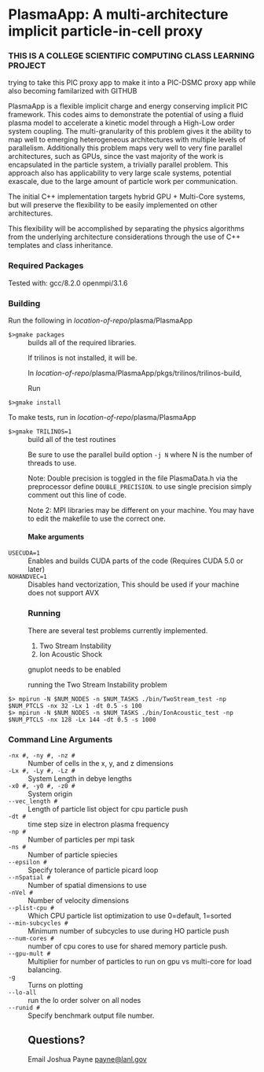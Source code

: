 PlasmaApp: A multi-architecture implicit particle-in-cell proxy
=========================================

### THIS IS A COLLEGE SCIENTIFIC COMPUTING CLASS LEARNING PROJECT
trying to take this PIC proxy app to make it into a PIC-DSMC proxy app
while also becoming familarized with GITHUB 

PlasmaApp is a flexible implicit charge and energy conserving implicit PIC framework.
This codes aims to demonstrate the potential of using a fluid plasma model to accelerate a kinetic model 
through a High-Low order system coupling. The multi-granularity of this problem gives it the ability to 
map well to emerging heterogeneous architectures with multiple levels of parallelism. Additionally this problem 
maps very well to very fine parallel architectures, such as GPUs, since the vast majority of the work is 
encapsulated in the particle system, a trivially parallel problem. This approach also has applicability to 
very large scale systems, potential exascale, due to the large amount of particle work per communication.

The initial C++ implementation targets hybrid GPU + Multi-Core systems, but will preserve the flexibility to be easily implemented on other architectures.  

This flexibility will be accomplished by separating the physics algorithms from the underlying architecture considerations through the use of C++ templates and class inheritance.


### Required Packages
Tested with:
gcc/8.2.0
openmpi/3.1.6

### Building 

Run the following in *location-of-repo*/plasma/PlasmaApp

<dt><code>$>gmake packages</code></dt>
<dd>builds all of the required libraries.

If trilinos is not installed, it will be.

In *location-of-repo*/plasma/PlasmaApp/pkgs/trilinos/trilinos-build,

Run <dt><code>$>gmake install</code></dt>

To make tests, run in *location-of-repo*/plasma/PlasmaApp
<dt><code>$>gmake TRILINOS=1</code></dt>
<dd>build all of the test routines

Be sure to use the parallel build option <code>-j N</code> where N is the number of
threads to use. 

Note: Double precision is toggled in the file PlasmaData.h via the preprocessor define
<code>DOUBLE_PRECISION</code>. to use single precision simply comment out this line of code.

Note 2: MPI libraries may be different on your machine. You may have to edit the makefile
to use the correct one.

#### Make arguments 
<dt><code>USECUDA=1</dt></code>
<dd> Enables and builds CUDA parts of the code (Requires CUDA 5.0 or later)

<dt><code>NOHANDVEC=1</dt></code>
<dd> Disables hand vectorization, This should be used if your machine does not support AVX




### Running

There are several test problems currently implemented.
1. Two Stream Instability
2. Ion Acoustic Shock

gnuplot needs to be enabled


running the Two Stream Instability problem

<dt><code>$> mpirun -N $NUM_NODES -n $NUM_TASKS ./bin/TwoStream_test -np $NUM_PTCLS -nx 32 -Lx 1 -dt 0.5 -s 100</code></dt>

<dt><code>$> mpirun -N $NUM_NODES -n $NUM_TASKS ./bin/IonAcoustic_test -np $NUM_PTCLS -nx 128 -Lx 144 -dt 0.5 -s 1000</code></dt>



### Command Line Arguments

<dt><code>-nx #, -ny #, -nz #</dt></code>
<dd>Number of cells in the x, y, and z dimensions
	
<dt><code>-Lx #, -Ly #, -Lz #</dt></code>
<dd>System Length in debye lengths
	
<dt><code>-x0 #, -y0 #, -z0 #</dt></code>
<dd>System origin

<dt><code>--vec_length #</dt></code>
<dd>Length of particle list object for cpu particle push

<dt><code>-dt #</dt></code>
<dd>time step size in electron plasma frequency

<dt><code>-np #</dt></code>
<dd>Number of particles per mpi task
	
<dt><code>-ns #</dt></code>
<dd>Number of particle spiecies

<dt><code>--epsilon #</dt></code>
<dd>Specify tolerance of particle picard loop

<dt><code>--nSpatial #</dt></code>
<dd>Number of spatial dimensions to use

<dt><code>-nVel #</dt></code>
<dd>Number of velocity dimensions

<dt><code>--plist-cpu #</dt></code>
<dd>Which CPU particle list optimization to use 0=default, 1=sorted

<dt><code>--min-subcycles #</dt></code>
<dd>Minimum number of subcycles to use during HO particle push

<dt><code>--num-cores #</dt></code>
<dd>number of cpu cores to use for shared memory particle push.

<dt><code>--gpu-mult #</dt></code>
<dd>Multiplier for number of particles to run on gpu vs multi-core for load balancing.

<dt><code>-g</dt></code>
<dd>Turns on plotting

<dt><code>--lo-all</dt></code>
<dd>run the lo order solver on all nodes

<dt><code>--runid #</dt></code>
<dd>Specify benchmark output file number. 

## Questions?
Email Joshua Payne payne@lanl.gov
